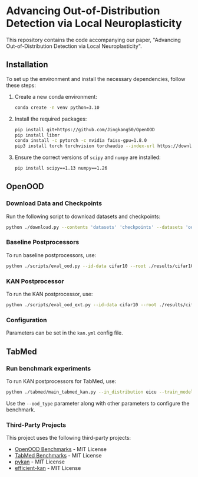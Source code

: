 # Advancing Out-of-Distribution Detection via Local Neuroplasticity

This repository contains the code accompanying our paper, "Advancing Out-of-Distribution Detection via Local Neuroplasticity".

## Installation

To set up the environment and install the necessary dependencies, follow these steps:

1. Create a new conda environment:
    ```sh
    conda create -n venv python=3.10
    ```

2. Install the required packages:
    ```sh
    pip install git+https://github.com/Jingkang50/OpenOOD
    pip install libmr
    conda install -c pytorch -c nvidia faiss-gpu=1.8.0
    pip3 install torch torchvision torchaudio --index-url https://download.pytorch.org/whl/cu118
    ```

3. Ensure the correct versions of `scipy` and `numpy` are installed:
    ```sh
    pip install scipy==1.13 numpy==1.26
    ```

## OpenOOD

### Download Data and Checkpoints

Run the following script to download datasets and checkpoints:
```sh
python ./download.py --contents 'datasets' 'checkpoints' --datasets 'ood_v1.5' --checkpoints 'ood_v1.5' --save_dir './data' './results' --dataset_mode 'benchmark'
```

### Baseline Postprocessors

To run baseline postprocessors, use:
```sh
python ./scripts/eval_ood.py --id-data cifar10 --root ./results/cifar10_resnet18_32x32_base_e100_lr0.1_default --postprocessor ash
```

### KAN Postprocessor

To run the KAN postprocessor, use:
```sh
python ./scripts/eval_ood_ext.py --id-data cifar10 --root ./results/cifar10_resnet18_32x32_base_e100_lr0.1_default --postprocessor kan
```

### Configuration

Parameters can be set in the `kan.yml` config file.

## TabMed

### Run benchmark experiments

To run KAN postprocessors for TabMed, use:
```sh
python ./tabmed/main_tabmed_kan.py --in_distribution eicu --train_model 1 --architecture FTTransformer
```

Use the `--ood_type` parameter along with other parameters to configure the benchmark.

### Third-Party Projects

This project uses the following third-party projects:

- [OpenOOD Benchmarks](https://github.com/Jingkang50/OpenOOD) - MIT License
- [TabMed Benchmarks](https://github.com/mazizmalayeri/TabMedOOD/tree/main?tab=readme-ov-file) - MIT License
- [pykan](https://github.com/KindXiaoming/pykan/tree/master) - MIT License
- [efficient-kan](https://github.com/Blealtan/efficient-kan/tree/master) - MIT License

